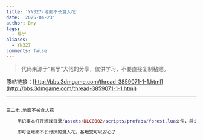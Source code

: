 ```yaml
---
title: 'YN327-地面不长食人花'
date: '2025-04-23'
author: Bny
tags:
  - 易宁
aliases:
  - YN327
comments: false
---
```


> 代码来源于“易宁”大佬的分享，仅供学习，不要直接复制粘贴。

原帖链接：[http://bbs.3dmgame.com/thread-3859071-1-1.html](http://bbs.3dmgame.com/thread-3859071-1-1.html)

---

```lua  

三二七.地面不长食人花	用记事本打开游戏目录/assets/DLC0002/scripts/prefabs/forest.lua文件，将inst:AddComponent("lureplantspawner")替换为--inst:AddComponent("lureplantspawner")	即可让地面不长讨厌的食人花，基地党可以安心了

```  

